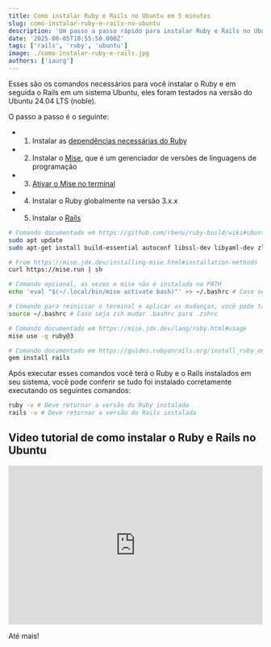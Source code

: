 ```yaml
---
title: Como instalar Ruby e Rails no Ubuntu em 5 minutos
slug: como-instalar-ruby-e-rails-no-ubuntu
description: 'Um passo a passo rápido para instalar Ruby e Rails no Ubuntu através da linha de comando.'
date: '2025-08-05T10:55:50.000Z'
tags: ['rails', 'ruby', 'ubuntu']
image: ./como-instalar-ruby-e-rails.jpg
authors: ['iaurg']
---
```


Esses são os comandos necessários para você instalar o Ruby e em seguida o Rails em um sistema Ubuntu, eles foram testados na versão do Ubuntu 24.04 LTS (noble).

O passo a passo é o seguinte:
- 1. Instalar as [dependências necessárias do Ruby](https://github.com/rbenv/ruby-build/wiki#ubuntudebianmint)
- 2. Instalar o [Mise](https://mise.jdx.dev/), que é um gerenciador de versões de linguagens de programação
- 3. [Ativar o Mise no terminal](https://mise.jdx.dev/installing-mise.html#shells)
- 4. Instalar o Ruby globalmente na versão 3.x.x
- 5. Instalar o [Rails](https://guides.rubyonrails.org/install_ruby_on_rails.html#installing-rails)

```sh
# Comando documentado em https://github.com/rbenv/ruby-build/wiki#ubuntudebianmint
sudo apt update
sudo apt-get install build-essential autoconf libssl-dev libyaml-dev zlib1g-dev libffi-dev libgmp-dev rustc git

# From https://mise.jdx.dev/installing-mise.html#installation-methods
curl https://mise.run | sh

# Comando opcional, as vezes o mise não é instalado no PATH
echo 'eval "$(~/.local/bin/mise activate bash)"' >> ~/.bashrc # Caso seja zsh mudar .bashrc para .zshrc

# Comando para reiniciar o terminal e aplicar as mudanças, você pode também fechar e abrir o terminal novamente
source ~/.bashrc # Caso seja zsh mudar .bashrc para .zshrc

# Comando documentado em https://mise.jdx.dev/lang/ruby.html#usage
mise use -g ruby@3

# Comando documentado em https://guides.rubyonrails.org/install_ruby_on_rails.html#installing-rails
gem install rails
```

Após executar esses comandos você terá o Ruby e o Rails instalados em seu sistema, você pode conferir se tudo foi instalado corretamente executando os seguintes comandos:

```sh
ruby -v # Deve retornar a versão do Ruby instalada
rails -v # Deve retornar a versão do Rails instalada
```

## Video tutorial de como instalar o Ruby e Rails no Ubuntu
<iframe
  width="100%"
  height="315"
  src="https://www.youtube.com/embed/ICxjgGjVigM"
  frameborder="0"
  allow="accelerometer; autoplay; encrypted-media; gyroscope; picture-in-picture"
  allowfullscreen
></iframe>

Até mais!
